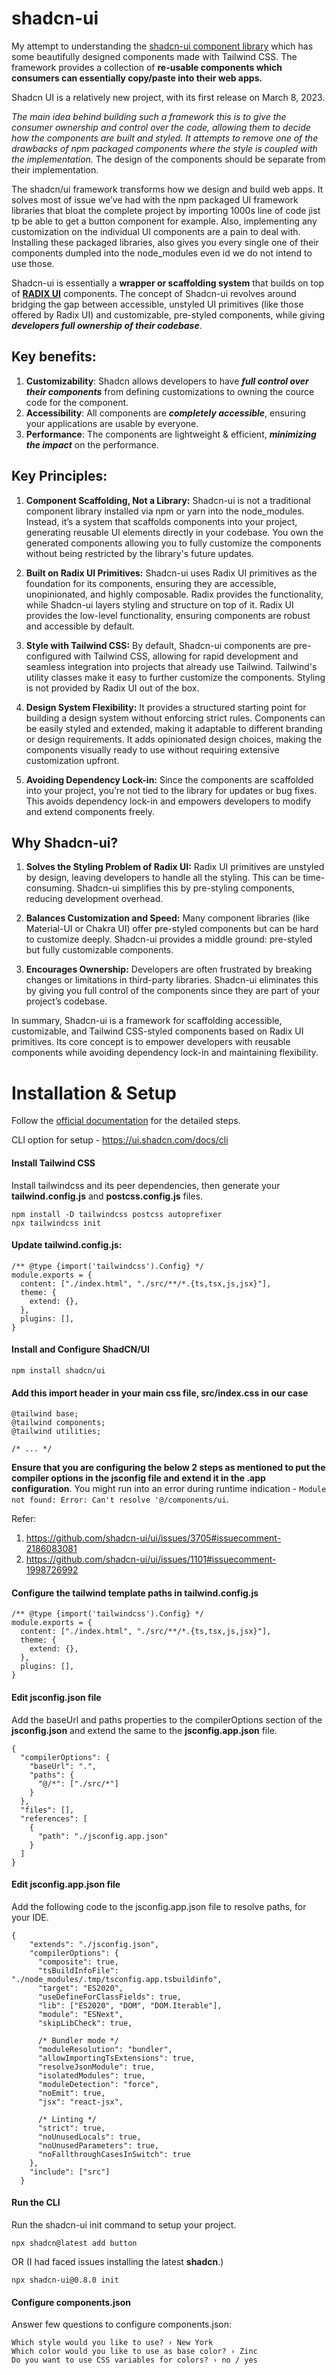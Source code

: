 # shadcn-ui

My attempt to understanding the [shadcn-ui component library](https://ui.shadcn.com/) which has some beautifully designed components made with Tailwind CSS. The framework provides a collection of **re-usable components which consumers can essentially copy/paste into their web apps.** 

Shadcn UI is a relatively new project, with its first release on March 8, 2023.

_The main idea behind building such a framework this is to give the consumer ownership and control over the code, allowing them to decide how the components are built and styled. It attempts to remove one of the drawbacks of npm packaged components where the style is coupled with the implementation._ The design of the components should be separate from their implementation.

The shadcn/ui framework transforms how we design and build web apps. It solves most of issue we’ve had with the npm packaged UI framework libraries that bloat the complete project by importing 1000s line of code jist tp be able to get a button component for example. Also, implementing any customization on the individual UI components are a pain to deal with. Installing these packaged libraries, also gives you every single one of their components dumpled into the node_modules even id we do not intend to use those.

Shadcn-ui is essentially a **wrapper or scaffolding system** that builds on top of **[RADIX UI](https://www.radix-ui.com/)** components. The concept of Shadcn-ui revolves around bridging the gap between accessible, unstyled UI primitives (like those offered by Radix UI) and customizable, pre-styled components, while giving _**developers full ownership of their codebase**_. 

## Key benefits:

1. **Customizability**: Shadcn allows developers to have _**full control over their components**_ from defining customizations to owning the cource code for the component.
2. **Accessibility**: All components are **_completely accessible_**, ensuring your applications are usable by everyone.
3. **Performance**: The components are lightweight & efficient, _**minimizing the impact**_ on the performance.

## Key Principles:
1. **Component Scaffolding, Not a Library:** Shadcn-ui is not a traditional component library installed via npm or yarn into the node_modules. Instead, it’s a system that scaffolds components into your project, generating reusable UI elements directly in your codebase. You own the generated components allowing you to fully customize the components without being restricted by the library's future updates.

2. **Built on Radix UI Primitives:** Shadcn-ui uses Radix UI primitives as the foundation for its components, ensuring they are accessible, unopinionated, and highly composable. Radix provides the functionality, while Shadcn-ui layers styling and structure on top of it. Radix UI provides the low-level functionality, ensuring components are robust and accessible by default.

3. **Style with Tailwind CSS:** By default, Shadcn-ui components are pre-configured with Tailwind CSS, allowing for rapid development and seamless integration into projects that already use Tailwind. Tailwind's utility classes make it easy to further customize the components. Styling is not provided by Radix UI out of the box.

4. **Design System Flexibility:** It provides a structured starting point for building a design system without enforcing strict rules. Components can be easily styled and extended, making it adaptable to different branding or design requirements. It adds opinionated design choices, making the components visually ready to use without requiring extensive customization upfront.

5. **Avoiding Dependency Lock-in:** Since the components are scaffolded into your project, you’re not tied to the library for updates or bug fixes. This avoids dependency lock-in and empowers developers to modify and extend components freely.

## Why Shadcn-ui?
1. **Solves the Styling Problem of Radix UI:** Radix UI primitives are unstyled by design, leaving developers to handle all the styling. This can be time-consuming. Shadcn-ui simplifies this by pre-styling components, reducing development overhead.

2. **Balances Customization and Speed:** Many component libraries (like Material-UI or Chakra UI) offer pre-styled components but can be hard to customize deeply.
Shadcn-ui provides a middle ground: pre-styled but fully customizable components.

3. **Encourages Ownership:** Developers are often frustrated by breaking changes or limitations in third-party libraries. Shadcn-ui eliminates this by giving you full control of the components since they are part of your project’s codebase.

In summary, Shadcn-ui is a framework for scaffolding accessible, customizable, and Tailwind CSS-styled components based on Radix UI primitives. Its core concept is to empower developers with reusable components while avoiding dependency lock-in and maintaining flexibility.

# Installation & Setup

Follow the [official documentation](https://ui.shadcn.com/docs/installation/vite) for the detailed steps.

CLI option for setup - https://ui.shadcn.com/docs/cli

#### Install Tailwind CSS
Install tailwindcss and its peer dependencies, then generate your **tailwind.config.js** and **postcss.config.js** files.

```
npm install -D tailwindcss postcss autoprefixer
npx tailwindcss init
```
#### Update tailwind.config.js:

```
/** @type {import('tailwindcss').Config} */
module.exports = {
  content: ["./index.html", "./src/**/*.{ts,tsx,js,jsx}"],
  theme: {
    extend: {},
  },
  plugins: [],
}
```

#### Install and Configure ShadCN/UI

```
npm install shadcn/ui
```
#### Add this import header in your main css file, src/index.css in our case

```
@tailwind base;
@tailwind components;
@tailwind utilities;

/* ... */
```

**Ensure that you are configuring the below 2 steps as mentioned to put the compiler options in the jsconfig file and extend it in the .app configuration**. You might run into an error during runtime indication - `Module not found: Error: Can't resolve '@/components/ui`. 

Refer: 
1. https://github.com/shadcn-ui/ui/issues/3705#issuecomment-2186083081
2. https://github.com/shadcn-ui/ui/issues/1101#issuecomment-1998726992

#### Configure the tailwind template paths in tailwind.config.js

```
/** @type {import('tailwindcss').Config} */
module.exports = {
  content: ["./index.html", "./src/**/*.{ts,tsx,js,jsx}"],
  theme: {
    extend: {},
  },
  plugins: [],
}
```

#### Edit jsconfig.json file
Add the baseUrl and paths properties to the compilerOptions section of the **jsconfig.json** and extend the same to the **jsconfig.app.json** file.

```
{
  "compilerOptions": {
    "baseUrl": ".",
    "paths": {
      "@/*": ["./src/*"]
    }
  },
  "files": [],
  "references": [
    {
      "path": "./jsconfig.app.json"
    }
  ]
}
```

#### Edit jsconfig.app.json file
Add the following code to the jsconfig.app.json file to resolve paths, for your IDE. 

```
{
    "extends": "./jsconfig.json",
    "compilerOptions": {
      "composite": true,
      "tsBuildInfoFile": "./node_modules/.tmp/tsconfig.app.tsbuildinfo",
      "target": "ES2020",
      "useDefineForClassFields": true,
      "lib": ["ES2020", "DOM", "DOM.Iterable"],
      "module": "ESNext",
      "skipLibCheck": true,
  
      /* Bundler mode */
      "moduleResolution": "bundler",
      "allowImportingTsExtensions": true,
      "resolveJsonModule": true,
      "isolatedModules": true,
      "moduleDetection": "force",
      "noEmit": true,
      "jsx": "react-jsx",
  
      /* Linting */
      "strict": true,
      "noUnusedLocals": true,
      "noUnusedParameters": true,
      "noFallthroughCasesInSwitch": true
    },
    "include": ["src"]
  }
```

#### Run the CLI
Run the shadcn-ui init command to setup your project.
```
npx shadcn@latest add button
```
OR 
(I had faced issues installing the latest **shadcn**.)
```
npx shadcn-ui@0.8.0 init
```

#### Configure components.json
Answer few questions to configure components.json:

```
Which style would you like to use? › New York
Which color would you like to use as base color? › Zinc
Do you want to use CSS variables for colors? › no / yes
```
